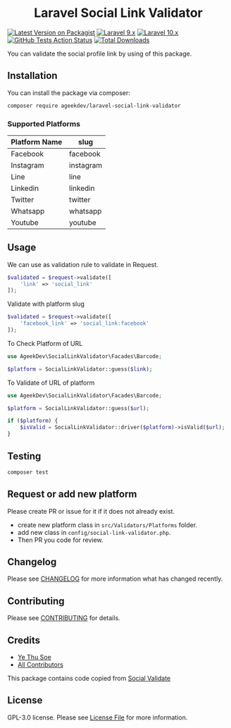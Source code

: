 <h1 align="center">Laravel Social Link Validator</h1>

[![Latest Version on Packagist](https://img.shields.io/packagist/v/ageekdev/laravel-social-link-validator.svg?style=flat-square)](https://packagist.org/packages/ageekdev/laravel-social-link-validator)
[![Laravel 9.x](https://img.shields.io/badge/Laravel-9.x-red.svg?style=flat-square)](https://laravel.com/docs/9.x)
[![Laravel 10.x](https://img.shields.io/badge/Laravel-10.x-red.svg?style=flat-square)](http://laravel.com)
[![GitHub Tests Action Status](https://img.shields.io/github/actions/workflow/status/ageekdev/laravel-social-link-validator/run-tests.yml?label=tests&style=flat-square)](https://github.com/ageekdev/laravel-social-link-validator/actions/workflows/run-tests.yml)
[![Total Downloads](https://img.shields.io/packagist/dt/ageekdev/laravel-social-link-validator.svg?style=flat-square)](https://packagist.org/packages/ageekdev/laravel-social-link-validator)

You can validate the social profile link by using of this package.

## Installation

You can install the package via composer:

```bash
composer require ageekdev/laravel-social-link-validator
```

### Supported Platforms

| Platform Name | slug           | 
|---------------|----------------|
| Facebook      | facebook       |  
| Instagram     | instagram      |  
| Line          | line           |  
| Linkedin      | linkedin       |  
| Twitter       | twitter        |  
| Whatsapp      | whatsapp       |  
| Youtube       | youtube        |

## Usage

We can use as validation rule to validate in Request.
```php
$validated = $request->validate([
    'link' => 'social_link'
]);
```

Validate with platform slug
```php
$validated = $request->validate([
    'facebook_link' => 'social_link:facebook'
]);
```

To Check Platform of URL
```php
use AgeekDev\SocialLinkValidator\Facades\Barcode;

$platform = SocialLinkValidator::guess($link);
```

To Validate of URL of platform
```php
use AgeekDev\SocialLinkValidator\Facades\Barcode;

$platform = SocialLinkValidator::guess($url);

if ($platform) {
    $isValid = SocialLinkValidator::driver($platform)->isValid($url);
}
```

## Testing

```bash
composer test
```

## Request or add new platform
Please create PR or issue for it if it does not already exist.
- create new platform class in `src/Validators/Platforms` folder.
- add new class in `config/social-link-validator.php`.
- Then PR you code for review.

## Changelog

Please see [CHANGELOG](CHANGELOG.md) for more information what has changed recently.

## Contributing

Please see [CONTRIBUTING](.github/CONTRIBUTING.md) for details.

## Credits

- [Ye Thu Soe](https://github.com/yethusoe91)
- [All Contributors](../../contributors)

This package contains code copied from [Social Validate](https://github.com/cfpinto/social-validate)

## License

GPL-3.0 license. Please see [License File](LICENSE.md) for more information.

